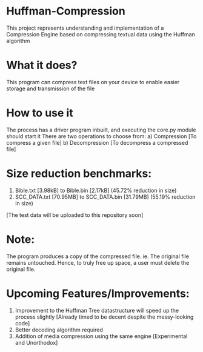 # Huffman-Compression
This project represents understanding and implementation of a Compression Engine based on compressing textual data using the Huffman algorithm

# What it does?
This program can compress text files on your device to enable easier storage and transmission of the file

# How to use it
The process has a driver program inbuilt, and executing the core.py module should start it
There are two operations to choose from:
				a) Compression [To compress a given file]
				b) Decompression [To decompress a compressed file]
				
# Size reduction benchmarks:
1) Bible.txt [3.98kB] to Bible.bin [2.17kB]  (45.72% reduction in size)
2) SCC_DATA.txt [70.95MB] to SCC_DATA.bin [31.79MB] (55.19% reduction in size)

[The test data will be uploaded to this repository soon] 

# Note:
The program produces a copy of the compressed file. ie. The original file remains untouched.
Hence, to truly free up space, a user must delete the original file.

# Upcoming Features/Improvements:
1) Improvement to the Huffman Tree datastructure will speed up the process slightly [Already timed to be decent despite the messy-looking code]
2) Better decoding algorithm required
3) Addition of media compression using the same engine [Experimental and Unorthodox]
